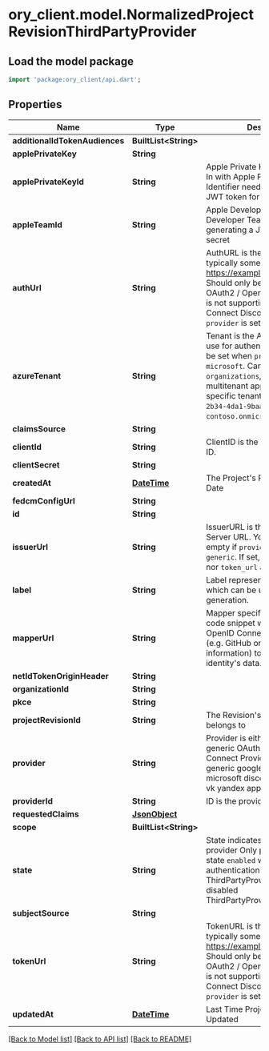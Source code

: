 # ory_client.model.NormalizedProjectRevisionThirdPartyProvider

## Load the model package
```dart
import 'package:ory_client/api.dart';
```

## Properties
Name | Type | Description | Notes
------------ | ------------- | ------------- | -------------
**additionalIdTokenAudiences** | **BuiltList&lt;String&gt;** |  | [optional] 
**applePrivateKey** | **String** |  | [optional] 
**applePrivateKeyId** | **String** | Apple Private Key Identifier  Sign In with Apple Private Key Identifier needed for generating a JWT token for client secret | [optional] 
**appleTeamId** | **String** | Apple Developer Team ID  Apple Developer Team ID needed for generating a JWT token for client secret | [optional] 
**authUrl** | **String** | AuthURL is the authorize url, typically something like: https://example.org/oauth2/auth Should only be used when the OAuth2 / OpenID Connect server is not supporting OpenID Connect Discovery and when `provider` is set to `generic`. | [optional] 
**azureTenant** | **String** | Tenant is the Azure AD Tenant to use for authentication, and must be set when `provider` is set to `microsoft`.  Can be either `common`, `organizations`, `consumers` for a multitenant application or a specific tenant like `8eaef023-2b34-4da1-9baa-8bc8c9d6a490` or `contoso.onmicrosoft.com`. | [optional] 
**claimsSource** | **String** |  | [optional] 
**clientId** | **String** | ClientID is the application's Client ID. | [optional] 
**clientSecret** | **String** |  | [optional] 
**createdAt** | [**DateTime**](DateTime.md) | The Project's Revision Creation Date | [optional] 
**fedcmConfigUrl** | **String** |  | [optional] 
**id** | **String** |  | [optional] 
**issuerUrl** | **String** | IssuerURL is the OpenID Connect Server URL. You can leave this empty if `provider` is not set to `generic`. If set, neither `auth_url` nor `token_url` are required. | [optional] 
**label** | **String** | Label represents an optional label which can be used in the UI generation. | [optional] 
**mapperUrl** | **String** | Mapper specifies the JSONNet code snippet which uses the OpenID Connect Provider's data (e.g. GitHub or Google profile information) to hydrate the identity's data. | [optional] 
**netIdTokenOriginHeader** | **String** |  | [optional] 
**organizationId** | **String** |  | [optional] 
**pkce** | **String** |  | [optional] 
**projectRevisionId** | **String** | The Revision's ID this schema belongs to | [optional] 
**provider** | **String** | Provider is either \"generic\" for a generic OAuth 2.0 / OpenID Connect Provider or one of: generic google github gitlab microsoft discord slack facebook vk yandex apple | [optional] 
**providerId** | **String** | ID is the provider's ID | [optional] 
**requestedClaims** | [**JsonObject**](.md) |  | [optional] 
**scope** | **BuiltList&lt;String&gt;** |  | [optional] 
**state** | **String** | State indicates the state of the provider  Only providers with state `enabled` will be used for authentication enabled ThirdPartyProviderStateEnabled disabled ThirdPartyProviderStateDisabled | [optional] 
**subjectSource** | **String** |  | [optional] 
**tokenUrl** | **String** | TokenURL is the token url, typically something like: https://example.org/oauth2/token  Should only be used when the OAuth2 / OpenID Connect server is not supporting OpenID Connect Discovery and when `provider` is set to `generic`. | [optional] 
**updatedAt** | [**DateTime**](DateTime.md) | Last Time Project's Revision was Updated | [optional] 

[[Back to Model list]](../README.md#documentation-for-models) [[Back to API list]](../README.md#documentation-for-api-endpoints) [[Back to README]](../README.md)


